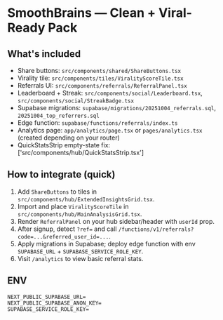 # SmoothBrains — Clean + Viral-Ready Pack

## What's included
- Share buttons: `src/components/shared/ShareButtons.tsx`
- Virality tile: `src/components/tiles/ViralityScoreTile.tsx`
- Referrals UI: `src/components/referrals/ReferralPanel.tsx`
- Leaderboard + Streak: `src/components/social/Leaderboard.tsx`, `src/components/social/StreakBadge.tsx`
- Supabase migrations: `supabase/migrations/20251004_referrals.sql`, `20251004_top_referrers.sql`
- Edge function: `supabase/functions/referrals/index.ts`
- Analytics page: `app/analytics/page.tsx` or `pages/analytics.tsx` (created depending on your router)
- QuickStatsStrip empty-state fix: ['src/components/hub/QuickStatsStrip.tsx']

## How to integrate (quick)
1. Add `ShareButtons` to tiles in `src/components/hub/ExtendedInsightsGrid.tsx`.
2. Import and place `ViralityScoreTile` in `src/components/hub/MainAnalysisGrid.tsx`.
3. Render `ReferralPanel` on your hub sidebar/header with `userId` prop.
4. After signup, detect `?ref=` and call `/functions/v1/referrals?code=...&referred_user_id=...`.
5. Apply migrations in Supabase; deploy edge function with env `SUPABASE_URL` + `SUPABASE_SERVICE_ROLE_KEY`.
6. Visit `/analytics` to view basic referral stats.

## ENV
```env
NEXT_PUBLIC_SUPABASE_URL=
NEXT_PUBLIC_SUPABASE_ANON_KEY=
SUPABASE_SERVICE_ROLE_KEY=
```
